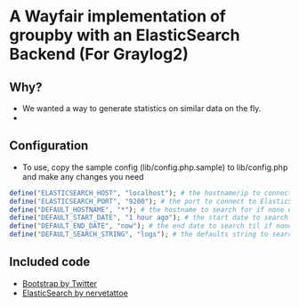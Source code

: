 # A Wayfair implementation of groupby with an ElasticSearch Backend (For Graylog2)

## Why?
* We wanted a way to generate statistics on similar data on the fly.
* 

## Configuration
* To use, copy the sample config (lib/config.php.sample) to lib/config.php and make any
changes you need
```php
define("ELASTICSEARCH_HOST", "localhost"); # the hostname/ip to connect to ElasticSearch
define("ELASTICSEARCH_PORT", "9200"); # the port to connect to ElasticSearch
define("DEFAULT_HOSTNAME", "*"); # the hostname to search for if none entered
define("DEFAULT_START_DATE", "1 hour ago"); # the start date to search from if none entered
define("DEFAULT_END_DATE", "now"); # the end date to search til if none entered
define("DEFAULT_SEARCH_STRING", "logs"); # the defaults string to search for is none entered
```

## Included code
* [Bootstrap by Twitter](https://github.com/twitter/bootstrap/)
* [ElasticSearch by nervetattoe](https://github.com/nervetattoo/elasticsearch)

